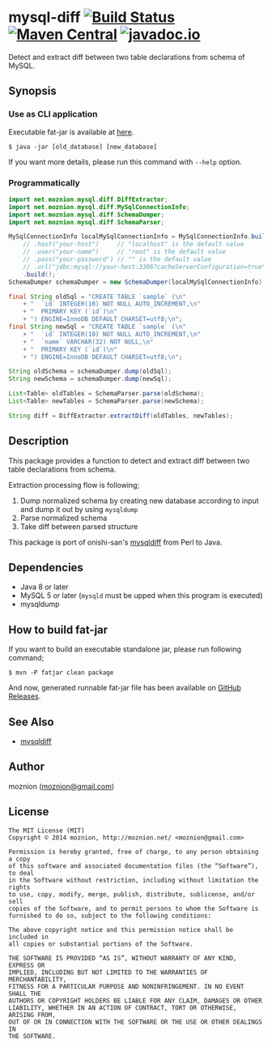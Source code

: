 mysql-diff [![Build Status](https://travis-ci.org/moznion/java-mysql-diff.svg?branch=master)](https://travis-ci.org/moznion/java-mysql-diff) [![Maven Central](https://maven-badges.herokuapp.com/maven-central/net.moznion/mysql-diff/badge.svg)](https://maven-badges.herokuapp.com/maven-central/net.moznion/mysql-diff) [![javadoc.io](https://javadocio-badges.herokuapp.com/net.moznion/mysql-diff/badge.svg)](https://javadocio-badges.herokuapp.com/net.moznion/mysql-diff)
==

Detect and extract diff between two table declarations from schema of MySQL.

Synopsis
--

### Use as CLI application

Executable fat-jar is available at [here](https://github.com/moznion/java-mysql-diff/releases).

```
$ java -jar [old_database] [new_database]
```

If you want more details, please run this command with `--help` option.

### Programmatically

```java
import net.moznion.mysql.diff.DiffExtractor;
import net.moznion.mysql.diff.MySqlConnectionInfo;
import net.moznion.mysql.diff.SchemaDumper;
import net.moznion.mysql.diff.SchemaParser;

MySqlConnectionInfo localMySqlConnectionInfo = MySqlConnectionInfo.builder()
    // .host("your-host")     // "localhost" is the default value
    // .user("your-name")     // "root" is the default value
    // .pass("your-password") // "" is the default value
    // .url("jdbc:mysql://your-host:3306?cacheServerConfiguration=true") // or you can specify host, port and properties by a URL
    .build();
SchemaDumper schemaDumper = new SchemaDumper(localMySqlConnectionInfo);

final String oldSql = "CREATE TABLE `sample` (\n"
    + "  `id` INTEGER(10) NOT NULL AUTO_INCREMENT,\n"
    + "  PRIMARY KEY (`id`)\n"
    + ") ENGINE=InnoDB DEFAULT CHARSET=utf8;\n";
final String newSql = "CREATE TABLE `sample` (\n"
    + "  `id` INTEGER(10) NOT NULL AUTO_INCREMENT,\n"
    + "  `name` VARCHAR(32) NOT NULL,\n"
    + "  PRIMARY KEY (`id`)\n"
    + ") ENGINE=InnoDB DEFAULT CHARSET=utf8;\n";

String oldSchema = schemaDumper.dump(oldSql);
String newSchema = schemaDumper.dump(newSql);

List<Table> oldTables = SchemaParser.parse(oldSchema);
List<Table> newTables = SchemaParser.parse(newSchema);

String diff = DiffExtractor.extractDiff(oldTables, newTables);
```

Description
--

This package provides a function to detect and extract diff between two table declarations from schema.

Extraction processing flow is following;

1. Dump normalized schema by creating new database according to input and dump it out by using `mysqldump`
2. Parse normalized schema
3. Take diff between parsed structure

This package is port of onishi-san's [mysqldiff](https://github.com/onishi/mysqldiff) from Perl to Java.

Dependencies
--

- Java 8 or later
- MySQL 5 or later (`mysqld` must be upped when this program is executed)
- mysqldump

How to build fat-jar
--

If you want to build an executable standalone jar,
please run following command;

```
$ mvn -P fatjar clean package
```

And now, generated runnable fat-jar file has been available on [GitHub Releases](https://github.com/moznion/java-mysql-diff/releases).

See Also
--

- [mysqldiff](https://github.com/onishi/mysqldiff)

Author
--

moznion (<moznion@gmail.com>)

License
--

```
The MIT License (MIT)
Copyright © 2014 moznion, http://moznion.net/ <moznion@gmail.com>

Permission is hereby granted, free of charge, to any person obtaining a copy
of this software and associated documentation files (the “Software”), to deal
in the Software without restriction, including without limitation the rights
to use, copy, modify, merge, publish, distribute, sublicense, and/or sell
copies of the Software, and to permit persons to whom the Software is
furnished to do so, subject to the following conditions:

The above copyright notice and this permission notice shall be included in
all copies or substantial portions of the Software.

THE SOFTWARE IS PROVIDED “AS IS”, WITHOUT WARRANTY OF ANY KIND, EXPRESS OR
IMPLIED, INCLUDING BUT NOT LIMITED TO THE WARRANTIES OF MERCHANTABILITY,
FITNESS FOR A PARTICULAR PURPOSE AND NONINFRINGEMENT. IN NO EVENT SHALL THE
AUTHORS OR COPYRIGHT HOLDERS BE LIABLE FOR ANY CLAIM, DAMAGES OR OTHER
LIABILITY, WHETHER IN AN ACTION OF CONTRACT, TORT OR OTHERWISE, ARISING FROM,
OUT OF OR IN CONNECTION WITH THE SOFTWARE OR THE USE OR OTHER DEALINGS IN
THE SOFTWARE.
```

